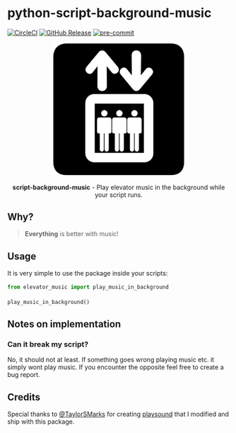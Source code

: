 python-script-background-music
===
[![CircleCI](https://circleci.com/gh/timo-reymann/python-script-background-music.svg?style=shield)](https://app.circleci.com/pipelines/github/timo-reymann/python-script-background-music)
[![GitHub Release](https://img.shields.io/github/v/tag/timo-reymann/python-script-background-music.svg?label=version)](https://github.com/timo-reymann/python-script-background-music/releases)
[![pre-commit](https://img.shields.io/badge/%E2%9A%93%20%20pre--commit-enabled-success)](https://pre-commit.com/)

<p align="center">
  <img width="300" src=".github/images/elevator.png">
</p>

<p align="center">
  <b>script-background-music</b> - Play elevator music in the background while your script runs.
</p>

## Why?

> **Everything** is better with music!

## Usage

It is very simple to use the package inside your scripts:

```python
from elevator_music import play_music_in_background

play_music_in_background()
```

## Notes on implementation

### Can it break my script?

No, it should not at least. If something goes wrong playing music etc. it simply wont play music.
If you encounter the opposite feel free to create a bug report.

## Credits

Special thanks to [@TaylorSMarks](https://github.com/TaylorSMarks/) for
creating [playsound](https://github.com/TaylorSMarks/playsound) that I modified and ship with this package.